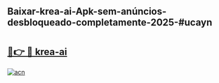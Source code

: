 ## Baixar-krea-ai-Apk-sem-anúncios-desbloqueado-completamente-2025-#ucayn

# <h2><a href="https://ainizakaria.my?title=krea-ai&ref=20M">🔗👉 🔴 krea-ai</a></h2>

[![acn](https://github.com/user-attachments/assets/0f9c940e-d8b0-45ae-aac7-cd30a18b3e1c)](https://ainizakaria.my?title=krea-ai&ref=20M)

